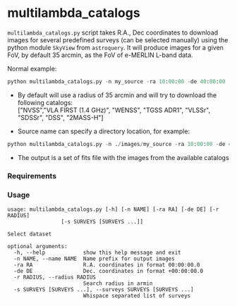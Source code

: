 # multilambda_catalogs

`multilambda_catalogs.py` script takes R.A., Dec coordinates to download images for several predefined surveys (can be selected manually) using the python module `SkyView` from `astroquery`. It will produce images for a given FoV, by default 35 arcmin, as the FoV of e-MERLIN L-band data.

Normal example:
```python
python multilambda_catalogs.py -n my_source -ra 10:00:00 -de 40:00:00
```
- By default will use a radius of 35 arcmin and will try to download the following catalogs:  
["NVSS","VLA FIRST (1.4 GHz)", "WENSS", "TGSS ADR1", "VLSSr", "SDSSr", "DSS", "2MASS-H"]

- Source name can specify a directory location, for example:

```python
python multilambda_catalogs.py -n ./images/my_source -ra 10:00:00 -de 40:00:00
```
- The output is a set of fits file with the images from the available catalogs

### Requirements


### Usage

```
usage: multilambda_catalogs.py [-h] [-n NAME] [-ra RA] [-de DE] [-r RADIUS]
                 [-s SURVEYS [SURVEYS ...]]

Select dataset

optional arguments:
  -h, --help            show this help message and exit
  -n NAME, --name NAME  Name prefix for output images
  -ra RA                R.A. coordinates in format 00:00:00.0
  -de DE                Dec. coordinates in format +00:00:00.0
  -r RADIUS, --radius RADIUS
                        Search radius in armin
  -s SURVEYS [SURVEYS ...], --surveys SURVEYS [SURVEYS ...]
                        Whispace separated list of surveys

```


